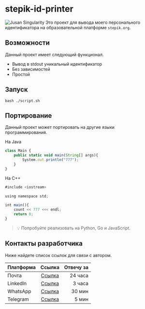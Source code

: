 # stepik-id-printer
![Jusan Singularity](https://ucarecdn.com/02b8ff49-8f2b-4ce9-be84-7d4bdc6b9b67/)
Это проект для вывода моего персонального идентификатора на образовательной платформе `stepik.org`.

## Возможности

Данный проект имеет следующий функционал.

 - Вывод в stdout уникальный идентификатор
 - Без зависимостей
 - Простой

## Запуск

    bash ./script.sh 
    
## Портирование
Данный проект может портировать на другие языки программирования.

На Java

```javascript
class Main {
    public static void main(String[] args){
        System.out.println("777");
    }
} 
```

На С++
```javascript
#include <iostream>
    
using namespace std;
    
int main(){
    count << 777 <<< endl;
    return 0;
}
```
    
>💡 Попробуйте реализовать на Python, Go и JavaScript.

## Контакты разработчика 

Ниже найдете список ссылок для связи с автором.

| Платформа    | Ссылка                      | Отвечу за |
| -------------|:---------------------------:|----------:|
| Почта        | [Ссылка](https://hexlet.io) | 24 часа   |
| Linkedln     | [Ссылка](https://hexlet.io) | 3 часа    |
| WhatsApp     | [Ссылка](https://hexlet.io) | 30 мин    |
| Telegram     | [Ссылка](https://hexlet.io) | 5 мин     |
